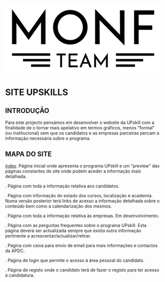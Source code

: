 # ![](MOCKUP/LOGO_TEAM_MONF.png)
# SITE UPSKILLS

## INTRODUÇÃO

Para este projecto pensámos em desenvolver o website da UPskill com a finalidade de o tornar mais apelativo em termos gráficos, menos "formal" (ou institucional) sem que os candidatos e as empresas parceiras percam a informação necessária sobre o programa.

## MAPA DO SITE

[index](index.html). Página inicial onde apresenta o programa UPskill e um "preview" das páginas constantes do site onde podem aceder a informação mais detalhada.

[<candidatos>](candidatos.html). Página com toda a informação relativa aos candidatos.

[<bootcamp>](bootcamp.html). Página com informação do estado dos cursos, localização e academia. Numa versão posterior terá links de acesso a informação detalhada sobre o conteúdo bem como a calendarização dos mesmos.

[<empresas>](Empresas.html). Página com toda a informação relativa às empresas. Em desenvolvimento.

[<faq>](faq.html). Página com as perguntas frequentes sobre o programa UPskill. Esta página deverá ser actualizada sempre que exista outra informação pertinente a acrescentar/actualizar/retirar.

[<contactos>](contactos.html). Página com caixa para envio de email para mais informações e contactos da APDC.

[<login>](login.html). Página de login que permite o acesso à área pessoal do candidato.

[<registo>](registo.html). Página de registo onde o candidato terá de fazer o registo para ter acesso à candidatura.

